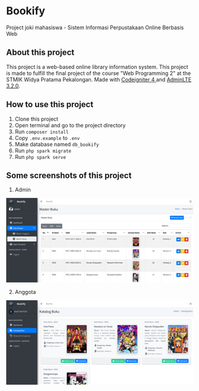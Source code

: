# Bookify
Project joki mahasiswa - Sistem Informasi Perpustakaan Online Berbasis Web

## About this project
This project is a web-based online library information system. This project is made to fulfill the final project of the course "Web Programming 2" at the STMIK Widya Pratama Pekalongan. Made with <a href="https://codeigniter.com/">Codeigniter 4 </a> and <a href="https://adminlte.io/">AdminLTE 3.2.0</a>.

## How to use this project
1. Clone this project
2. Open terminal and go to the project directory
3. Run `composer install`
4. Copy `.env.example` to `.env`
5. Make database named `db_bookify`
6. Run `php spark migrate`
7. Run `php spark serve`

## Some screenshots of this project
1. Admin
<img src="database\admin.png" alt="Admin Screenshots"/> 

<br/>

2. Anggota
<img src="database\anggota.png" alt="Anggota Screenshots"/> 